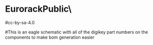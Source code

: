 # EurorackPublic\
#cc-by-sa-4.0

#This is an eagle schematic with all of the digikey part numbers on the components to make bom generation easier
